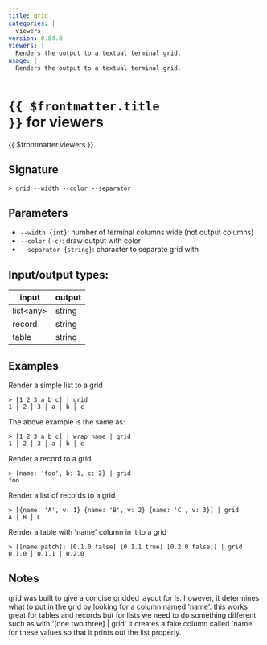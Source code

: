 ```yaml
---
title: grid
categories: |
  viewers
version: 0.84.0
viewers: |
  Renders the output to a textual terminal grid.
usage: |
  Renders the output to a textual terminal grid.
---
```


# <code>{{ $frontmatter.title }}</code> for viewers

<div class='command-title'>{{ $frontmatter.viewers }}</div>

## Signature

```> grid --width --color --separator```

## Parameters

 -  `--width {int}`: number of terminal columns wide (not output columns)
 -  `--color` `(-c)`: draw output with color
 -  `--separator {string}`: character to separate grid with


## Input/output types:

| input     | output |
| --------- | ------ |
| list\<any\> | string |
| record    | string |
| table     | string |
## Examples

Render a simple list to a grid
```shell
> [1 2 3 a b c] | grid
1 │ 2 │ 3 │ a │ b │ c

```

The above example is the same as:
```shell
> [1 2 3 a b c] | wrap name | grid
1 │ 2 │ 3 │ a │ b │ c

```

Render a record to a grid
```shell
> {name: 'foo', b: 1, c: 2} | grid
foo

```

Render a list of records to a grid
```shell
> [{name: 'A', v: 1} {name: 'B', v: 2} {name: 'C', v: 3}] | grid
A │ B │ C

```

Render a table with 'name' column in it to a grid
```shell
> [[name patch]; [0.1.0 false] [0.1.1 true] [0.2.0 false]] | grid
0.1.0 │ 0.1.1 │ 0.2.0

```

## Notes
grid was built to give a concise gridded layout for ls. however,
it determines what to put in the grid by looking for a column named
'name'. this works great for tables and records but for lists we
need to do something different. such as with '[one two three] | grid'
it creates a fake column called 'name' for these values so that it
prints out the list properly.